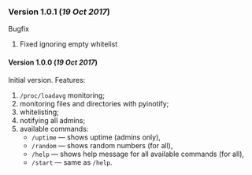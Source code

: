 ### Version 1.0.1 (_19 Oct 2017_)
Bugfix
1. Fixed ignoring empty whitelist

#### Version 1.0.0 (_19 Oct 2017_)
Initial version. Features:
1. `/proc/loadavg` monitoring;
2. monitoring files and directories with pyinotify;
3. whitelisting;
4. notifying all admins;
5. available commands:
    * `/uptime` — shows uptime (admins only),
    * `/random` — shows random numbers (for all),
    * `/help` — shows help message for all available commands (for all),
    * `/start` — same as `/help`.
